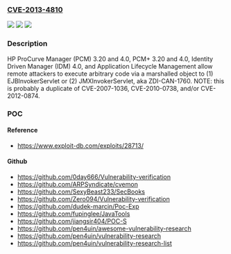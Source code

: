 ### [CVE-2013-4810](https://cve.mitre.org/cgi-bin/cvename.cgi?name=CVE-2013-4810)
![](https://img.shields.io/static/v1?label=Product&message=n%2Fa&color=blue)
![](https://img.shields.io/static/v1?label=Version&message=n%2Fa&color=blue)
![](https://img.shields.io/static/v1?label=Vulnerability&message=n%2Fa&color=brighgreen)

### Description

HP ProCurve Manager (PCM) 3.20 and 4.0, PCM+ 3.20 and 4.0, Identity Driven Manager (IDM) 4.0, and Application Lifecycle Management allow remote attackers to execute arbitrary code via a marshalled object to (1) EJBInvokerServlet or (2) JMXInvokerServlet, aka ZDI-CAN-1760. NOTE: this is probably a duplicate of CVE-2007-1036, CVE-2010-0738, and/or CVE-2012-0874.

### POC

#### Reference
- https://www.exploit-db.com/exploits/28713/

#### Github
- https://github.com/0day666/Vulnerability-verification
- https://github.com/ARPSyndicate/cvemon
- https://github.com/SexyBeast233/SecBooks
- https://github.com/Zero094/Vulnerability-verification
- https://github.com/dudek-marcin/Poc-Exp
- https://github.com/fupinglee/JavaTools
- https://github.com/jiangsir404/POC-S
- https://github.com/pen4uin/awesome-vulnerability-research
- https://github.com/pen4uin/vulnerability-research
- https://github.com/pen4uin/vulnerability-research-list


